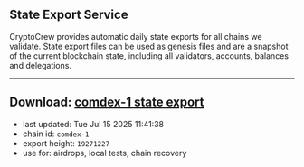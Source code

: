 ## State Export Service
CryptoCrew provides automatic daily state exports for all chains we validate. State export files can be used as genesis files and are a snapshot of the current blockchain state, including all validators, accounts, balances and delegations.

---
**Download: [comdex-1 state export](https://dl-eu2.ccvalidators.com/SERVICE/comdex/comdex-1_export_19271227.json)**
---

- last updated: Tue Jul 15 2025 11:41:38
- chain id: `comdex-1`
- export height: `19271227`
- use for: airdrops, local tests, chain recovery
